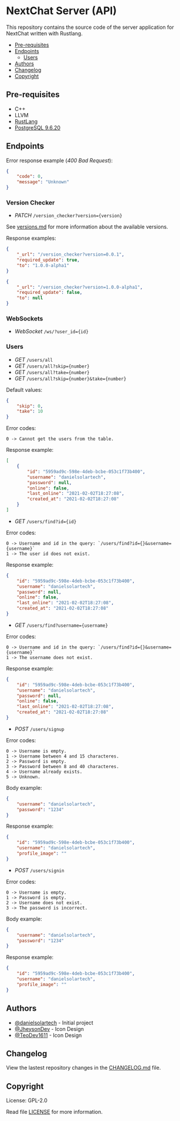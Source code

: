 # NextChat Server (API)
This repository contains the source code of the server application for NextChat written with Rustlang.

-   [Pre-requisites](#Pre-requisites)
-   [Endpoints](#Endpoints)
    -   [Users](#Users)
-   [Authors](#Authors)
-   [Changelog](#Changelog)
-   [Copyright](#Copyright)

## Pre-requisites
-   C++
-   LLVM
-   [RustLang](https://www.rust-lang.org)
-   [PostgreSQL 9.6.20](https://www.enterprisedb.com/downloads/postgres-postgresql-downloads)

## Endpoints

Error response example (_400 Bad Request_):
```json
{
    "code": 0,
    "message": "Unknown"
}
```

### Version Checker
-   _PATCH_ `/version_checker?version={version}`

See [versions.md](./versions.md) for more information about the available versions.

Response examples:
```json
{
    "_url": "/version_checker?version=0.0.1",
    "required_update": true,
    "to": "1.0.0-alpha1"
}
```
```json
{
    "_url": "/version_checker?version=1.0.0-alpha1",
    "required_update": false,
    "to": null
}
```

### WebSockets
-   _WebSocket_ `/ws/?user_id={id}`

### Users
-   _GET_ `/users/all`
-   _GET_ `/users/all?skip={number}`
-   _GET_ `/users/all?take={number}`
-   _GET_ `/users/all?skip={number}&take={number}`

Default values:
```json
{
    "skip": 0,
    "take": 10
}
```

Error codes:
```
0 -> Cannot get the users from the table.
```

Response example:
```json
[
    {
        "id": "5959ad9c-598e-4deb-bcbe-053c1f73b400",
        "username": "danielsolartech",
        "password": null,
        "online": false,
        "last_online": "2021-02-02T18:27:08",
        "created_at": "2021-02-02T18:27:08"
    }
]
```

-   _GET_ `/users/find?id={id}`

Error codes:
```
0 -> Username and id in the query: `/users/find?id={}&username={username}`
1 -> The user id does not exist.
```

Response example:
```json
{
    "id": "5959ad9c-598e-4deb-bcbe-053c1f73b400",
    "username": "danielsolartech",
    "password": null,
    "online": false,
    "last_online": "2021-02-02T18:27:08",
    "created_at": "2021-02-02T18:27:08"
}
```

-   _GET_ `/users/find?username={username}`

Error codes:
```
0 -> Username and id in the query: `/users/find?id={}&username={username}`
1 -> The username does not exist.
```

Response example:
```json
{
    "id": "5959ad9c-598e-4deb-bcbe-053c1f73b400",
    "username": "danielsolartech",
    "password": null,
    "online": false,
    "last_online": "2021-02-02T18:27:08",
    "created_at": "2021-02-02T18:27:08"
}
```

-   _POST_ `/users/signup`

Error codes:
```
0 -> Username is empty.
1 -> Username between 4 and 15 characteres.
2 -> Password is empty.
3 -> Password between 8 and 40 characteres.
4 -> Username already exists.
5 -> Unknown.
```

Body example:
```json
{
    "username": "danielsolartech",
    "password": "1234"
}
```

Response example:
```json
{
    "id": "5959ad9c-598e-4deb-bcbe-053c1f73b400",
    "username": "danielsolartech",
    "profile_image": ""
}
```

-   _POST_ `/users/signin`

Error codes:
```
0 -> Username is empty.
1 -> Password is empty.
2 -> Username does not exist.
3 -> The password is incorrect.
```

Body example:
```json
{
    "username": "danielsolartech",
    "password": "1234"
}
```

Response example:
```json
{
    "id": "5959ad9c-598e-4deb-bcbe-053c1f73b400",
    "username": "danielsolartech",
    "profile_image": ""
}
```

## Authors
-   [@danielsolartech](https://github.com/danielsolartech) - Initial project
-   [@JheysonDev](https://github.com/JheysonDev) - Icon Design
-   [@TeoDev1611](https://github.com/TeoDev1611) - Icon Design

## Changelog
View the lastest repository changes in the [CHANGELOG.md](./CHANGELOG.md) file.

## Copyright
License: GPL-2.0

Read file [LICENSE](./LICENSE) for more information.
